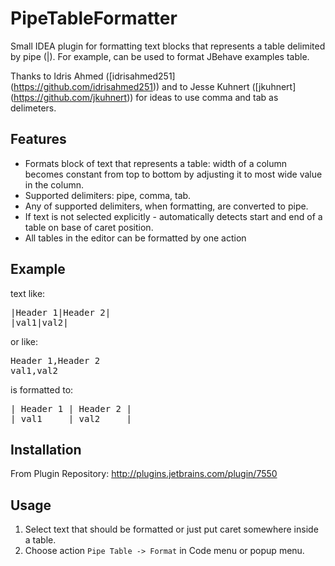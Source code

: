 PipeTableFormatter
==================

Small IDEA plugin for formatting text blocks that represents a table delimited by pipe (|). For example, can be used to format JBehave examples table.

Thanks to Idris Ahmed ([idrisahmed251] (https://github.com/idrisahmed251)) and to Jesse Kuhnert ([jkuhnert] (https://github.com/jkuhnert)) for ideas to use comma and tab as delimeters.  

Features
--------

- Formats block of text that represents a table: width of a column becomes constant from top to bottom by adjusting it to most wide value in the column. 
- Supported delimiters: pipe, comma, tab.
- Any of supported delimiters, when formatting, are converted to pipe.
- If text is not selected explicitly - automatically detects start and end of a table on base of caret position.
- All tables in the editor can be formatted by one action

Example
-------

text like:

<pre>
|Header 1|Header 2|
|val1|val2|
</pre>

or like:

<pre>
Header 1,Header 2
val1,val2
</pre>

is formatted to:

<pre>
| Header 1 | Header 2 |
| val1     | val2     |
</pre>

Installation
-----------

From Plugin Repository: http://plugins.jetbrains.com/plugin/7550

Usage
-----

1. Select text that should be formatted or just put caret somewhere inside a table.
2. Choose action `Pipe Table -> Format` in Code menu or popup menu.

